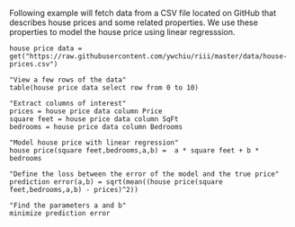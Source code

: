 
Following example will fetch data from a CSV file located on GitHub that describes house prices and some related properties. 
We use these properties to model the house price using linear regresssion.


```
house price data = get("https://raw.githubusercontent.com/ywchiu/riii/master/data/house-prices.csv")

"View a few rows of the data"
table(house price data select row from 0 to 10)

"Extract columns of interest"
prices = house price data column Price 
square feet = house price data column SqFt
bedrooms = house price data column Bedrooms

"Model house price with linear regression"
house price(square feet,bedrooms,a,b) =  a * square feet + b * bedrooms

"Define the loss between the error of the model and the true price"
prediction error(a,b) = sqrt(mean((house price(square feet,bedrooms,a,b) - prices)^2))

"Find the parameters a and b"
minimize prediction error
```
